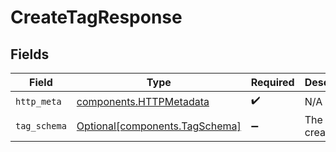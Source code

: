 # CreateTagResponse


## Fields

| Field                                                                  | Type                                                                   | Required                                                               | Description                                                            |
| ---------------------------------------------------------------------- | ---------------------------------------------------------------------- | ---------------------------------------------------------------------- | ---------------------------------------------------------------------- |
| `http_meta`                                                            | [components.HTTPMetadata](../../models/components/httpmetadata.md)     | :heavy_check_mark:                                                     | N/A                                                                    |
| `tag_schema`                                                           | [Optional[components.TagSchema]](../../models/components/tagschema.md) | :heavy_minus_sign:                                                     | The created tag                                                        |